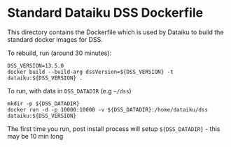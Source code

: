 # Standard Dataiku DSS Dockerfile

This directory contains the Dockerfile which is used by Dataiku to build the standard docker images for DSS.

To rebuild, run (around 30 minutes):

    DSS_VERSION=13.5.0
    docker build --build-arg dssVersion=${DSS_VERSION} -t dataiku:${DSS_VERSION} .

To run, with data in `DSS_DATADIR` (e.g `~/dss`)

    mkdir -p ${DSS_DATADIR}
    docker run -d -p 10000:10000 -v ${DSS_DATADIR}:/home/dataiku/dss dataiku:${DSS_VERSION}

The first time you run, post install process will setup `${DSS_DATADIR}` - this may be 10 min long
